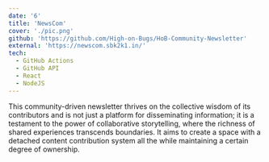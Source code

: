 ```yaml
---
date: '6'
title: 'NewsCom'
cover: './pic.png'
github: 'https://github.com/High-on-Bugs/HoB-Community-Newsletter'
external: 'https://newscom.sbk2k1.in/'
tech:
  - GitHub Actions
  - GitHub API
  - React
  - NodeJS
---
```


This community-driven newsletter thrives on the collective wisdom of its contributors and is not just a platform for disseminating information; it is a testament to the power of collaborative storytelling, where the richness of shared experiences transcends boundaries. It aims to create a space with a detached content contribution system all the while maintaining a certain degree of ownership.
